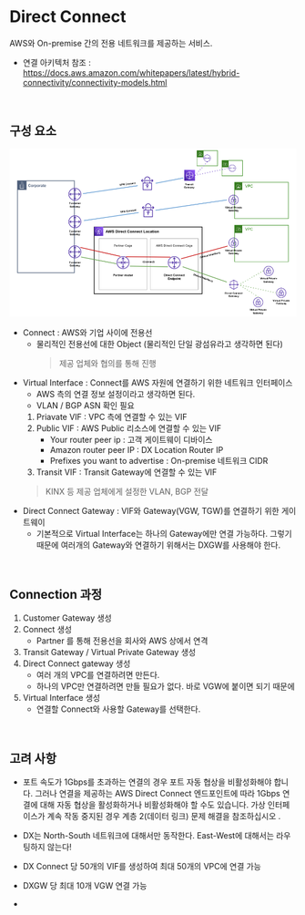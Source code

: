 # Direct Connect
AWS와 On-premise 간의 전용 네트워크를 제공하는 서비스.

* 연결 아키텍처 참조 : https://docs.aws.amazon.com/whitepapers/latest/hybrid-connectivity/connectivity-models.html
</br>

## 구성 요소
![Gateway_Connect](../img/Gateway_Connect.png)
* Connect : AWS와 기업 사이에 전용선
    - 물리적인 전용선에 대한 Object (물리적인 단일 광섬유라고 생각하면 된다)
        > 제공 업체와 협의를 통해 진행    
* Virtual Interface : Connect를 AWS 자원에 연결하기 위한 네트워크 인터페이스
    - AWS 측의 연결 정보 설정이라고 생각하면 된다.
    - VLAN / BGP ASN 확인 필요
    1) Priavate VIF : VPC 측에 연결할 수 있는 VIF
    2) Public VIF : AWS Public 리소스에 연결할 수 있는 VIF
        - Your router peer ip : 고객 게이트웨이 디바이스 
        - Amazon router peer IP : DX Location Router IP
        - Prefixes you want to advertise : On-premise 네트워크 CIDR
    3) Transit VIF : Transit Gateway에 연결할 수 있는 VIF
    > KINX 등 제공 업체에게 설정한 VLAN, BGP 전달
* Direct Connect Gateway : VIF와 Gateway(VGW, TGW)를 연결하기 위한 게이트웨이
    - 기본적으로 Virtual Interface는 하나의 Gateway에만 연결 가능하다. 그렇기 때문에 여러개의 Gateway와 연결하기 위해서는 DXGW를 사용해야 한다.
</br>


## Connection 과정
1. Customer Gateway 생성
2. Connect 생성
    - Partner 를 통해 전용선을 회사와 AWS 상에서 연격
3. Transit Gateway / Virtual Private Gateway 생성
4. Direct Connect gateway 생성
    - 여러 개의 VPC를 연결하려면 만든다.
    - 하나의 VPC만 연결하려면 만들 필요가 없다. 바로 VGW에 붙이면 되기 때문에
5. Virtual Interface 생성
    - 연결할 Connect와 사용할 Gateway를 선택한다.
</br>



## 고려 사항
- 포트 속도가 1Gbps를 초과하는 연결의 경우 포트 자동 협상을 비활성화해야 합니다. 그러나 연결을 제공하는 AWS Direct Connect 엔드포인트에 따라 1Gbps 연결에 대해 자동 협상을 활성화하거나 비활성화해야 할 수도 있습니다. 가상 인터페이스가 계속 작동 중지된 경우 계층 2(데이터 링크) 문제 해결을 참조하십시오 .

- DX는 North-South 네트워크에 대해서만 동작한다. East-West에 대해서는 라우팅하지 않는다!

- DX Connect 당 50개의 VIF를 생성하여 최대 50개의 VPC에 연결 가능
- DXGW 당 최대 10개 VGW 연결 가능
- 